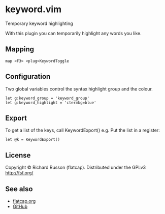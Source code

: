 # keyword.vim

Temporary keyword highlighting

With this plugin you can temporarily highlight any words you like.

## Mapping

```viml
map <F3> <plug>KeywordToggle
```

## Configuration

Two global variables control the syntax highlight group and the colour.

```viml
let g:keyword_group = 'keyword_group'
let g:keyword_highlight = 'ctermbg=blue'
```

## Export

To get a list of the keys, call KeywordExport()
e.g. Put the list in a register:

```viml
let @k = KeywordExport()
```

## License

Copyright &copy; Richard Russon (flatcap).
Distributed under the GPLv3 <http://fsf.org/>

## See also

- [flatcap.org](https://flatcap.org)
- [GitHub](https://github.com/flatcap/vim-keyword)


